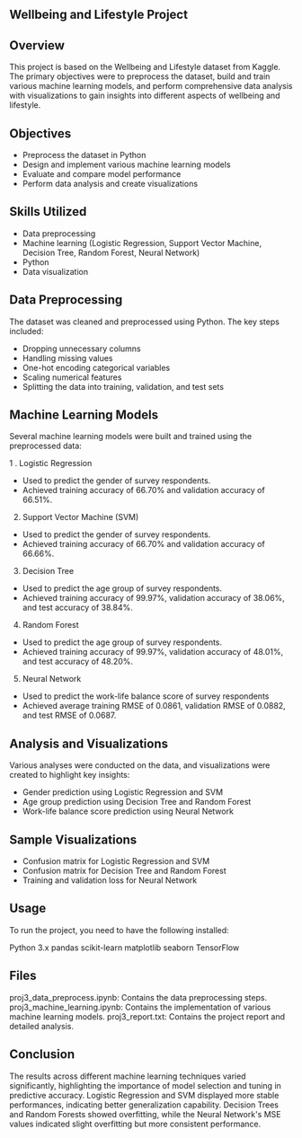 ## Wellbeing and Lifestyle Project
## Overview
This project is based on the Wellbeing and Lifestyle dataset from Kaggle. The primary objectives were to preprocess the dataset, build and train various machine learning models, and perform comprehensive data analysis with visualizations to gain insights into different aspects of wellbeing and lifestyle.

## Objectives
- Preprocess the dataset in Python
- Design and implement various machine learning models
- Evaluate and compare model performance
- Perform data analysis and create visualizations

## Skills Utilized
- Data preprocessing
- Machine learning (Logistic Regression, Support Vector Machine, Decision Tree, Random Forest, Neural Network)
- Python
- Data visualization

## Data Preprocessing
The dataset was cleaned and preprocessed using Python. The key steps included:

- Dropping unnecessary columns
- Handling missing values
- One-hot encoding categorical variables
- Scaling numerical features
- Splitting the data into training, validation, and test sets

## Machine Learning Models
Several machine learning models were built and trained using the preprocessed data:

1 . Logistic Regression

- Used to predict the gender of survey respondents.
- Achieved training accuracy of 66.70% and validation accuracy of 66.51%.

2. Support Vector Machine (SVM)

- Used to predict the gender of survey respondents.
- Achieved training accuracy of 66.70% and validation accuracy of 66.66%.

3. Decision Tree

- Used to predict the age group of survey respondents.
- Achieved training accuracy of 99.97%, validation accuracy of 38.06%, and test accuracy of 38.84%.

4. Random Forest

- Used to predict the age group of survey respondents.
- Achieved training accuracy of 99.97%, validation accuracy of 48.01%, and test accuracy of 48.20%.

5. Neural Network

- Used to predict the work-life balance score of survey respondents
- Achieved average training RMSE of 0.0861, validation RMSE of 0.0882, and test RMSE of 0.0687.

## Analysis and Visualizations
Various analyses were conducted on the data, and visualizations were created to highlight key insights:

- Gender prediction using Logistic Regression and SVM
- Age group prediction using Decision Tree and Random Forest
- Work-life balance score prediction using Neural Network

## Sample Visualizations
- Confusion matrix for Logistic Regression and SVM
- Confusion matrix for Decision Tree and Random Forest
- Training and validation loss for Neural Network

## Usage
To run the project, you need to have the following installed:

Python 3.x
pandas
scikit-learn
matplotlib
seaborn
TensorFlow

## Files
proj3_data_preprocess.ipynb: Contains the data preprocessing steps.
proj3_machine_learning.ipynb: Contains the implementation of various machine learning models.
proj3_report.txt: Contains the project report and detailed analysis.

## Conclusion
The results across different machine learning techniques varied significantly, highlighting the importance of model selection and tuning in predictive accuracy. Logistic Regression and SVM displayed more stable performances, indicating better generalization capability. Decision Trees and Random Forests showed overfitting, while the Neural Network's MSE values indicated slight overfitting but more consistent performance.

